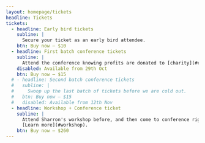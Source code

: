 ```yaml
---
layout: homepage/tickets
headline: Tickets
tickets:
  - headline: Early bird tickets
    subline: |
      Secure your ticket as an early bird attendee.
    btn: Buy now – $10
  - headline: First batch conference tickets
    subline: |
      Attend the conference knowing profits are donated to [charity](#charity).
    disabled: Available from 29th Oct
    btn: Buy now – $15
  # - headline: Second batch conference tickets
  #   subline: |
  #     Swoop up the last batch of tickets before we are cold out.
  #   btn: Buy now – $15
  #   disabled: Available from 12th Nov
  - headline: Workshop + Conference ticket
    subline: |
      Attend Sharron's workshop before, and then come to conference right after.
      [Learn more](#workshop).
    btn: Buy now – $260
---
```

